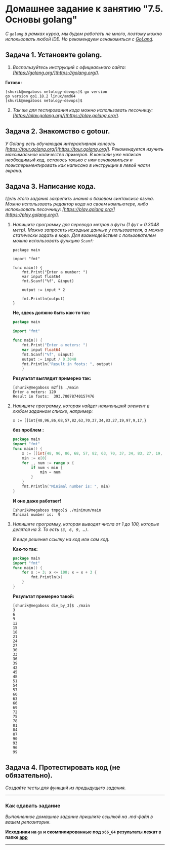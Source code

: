 # Домашнее задание к занятию "7.5. Основы golang"

*С `golang` в рамках курса, мы будем работать не много, поэтому можно использовать любой IDE. 
Но рекомендуем ознакомиться с [GoLand](https://www.jetbrains.com/ru-ru/go/).*  

## Задача 1. Установите golang.
1. *Воспользуйтесь инструкций с официального сайта: [https://golang.org/](https://golang.org/).*

**Готово:**  
```
[shurik@megaboss netology-devops]$ go version
go version go1.18.2 linux/amd64
[shurik@megaboss netology-devops]$
```

2. *Так же для тестирования кода можно использовать песочницу: [https://play.golang.org/](https://play.golang.org/).*

## Задача 2. Знакомство с gotour.
*У Golang есть обучающая интерактивная консоль [https://tour.golang.org/](https://tour.golang.org/). 
Рекомендуется изучить максимальное количество примеров. В консоли уже написан необходимый код, 
осталось только с ним ознакомиться и поэкспериментировать как написано в инструкции в левой части экрана.*  

## Задача 3. Написание кода. 
*Цель этого задания закрепить знания о базовом синтаксисе языка. Можно использовать редактор кода 
на своем компьютере, либо использовать песочницу: [https://play.golang.org/](https://play.golang.org/).*

1. *Напишите программу для перевода метров в футы (1 фут = 0.3048 метр). Можно запросить исходные данные 
у пользователя, а можно статически задать в коде.*
    *Для взаимодействия с пользователем можно использовать функцию `Scanf`:*
    ```
    package main
    
    import "fmt"
    
    func main() {
        fmt.Print("Enter a number: ")
        var input float64
        fmt.Scanf("%f", &input)
    
        output := input * 2
    
        fmt.Println(output)    
    }
    ```
    **Не, здесь должно быть как-то так:**  
    ```go
    package main
    
    import "fmt"
    
    func main() {
        fmt.Print("Enter a meters: ")
        var input float64
        fmt.Scanf("%f", &input)
        output := input / 0.3048
        fmt.Println("Result in foots: ", output)    
        }
    ```
    **Результат выглядит примерно так:**  
    ```
    [shurik@megaboss m2f]$ ./main 
    Enter a meters: 120
    Result in foots:  393.70078740157476
    ```
1. *Напишите программу, которая найдет наименьший элемент в любом заданном списке, например:*
    ```
    x := []int{48,96,86,68,57,82,63,70,37,34,83,27,19,97,9,17,}
    ```

    **без проблем :**  
    
    ```go
    package main
    import "fmt"
    func main() {
	    x := []int{48, 96, 86, 68, 57, 82, 63, 70, 37, 34, 83, 27, 19, 97, 9, 17}
	    min := x[0]
	    for _, num := range x {
		    if num < min {
			    min = num
		    }
	    }
	    fmt.Println("Minimal number is: ", min)
    }

    ```
    **И оно даже работает!**  
    ```
    [shurik@megaboss tmpgo]$ ./minimum/main 
    Minimal number is:  9
    ```
1. *Напишите программу, которая выводит числа от 1 до 100, которые делятся на 3. То есть `(3, 6, 9, …)`.*

    *В виде решения ссылку на код или сам код.*  

    **Как-то так:**  
    ```go
    package main
    import "fmt"
    func main() {
	    for x := 3; x <= 100; x = x + 3 {
		    fmt.Println(x)
	    }
    }
    ```
    **Результат примерно такой:**  
    ```
    [shurik@megaboss div_by_3]$ ./main
    3
    6
    9
    12
    15
    18
    21
    24
    27
    30
    33
    36
    39
    42
    45
    48
    51
    54
    57
    60
    63
    66
    69
    72
    75
    78
    81
    84
    87
    90
    93
    96
    99

    ```

## Задача 4. Протестировать код (не обязательно).

*Создайте тесты для функций из предыдущего задания.* 

---

### Как cдавать задание

*Выполненное домашнее задание пришлите ссылкой на .md-файл в вашем репозитории.*

**Исходники на `go` и скомпилированные под `x86_64` результаты лежат в папке [app](./app)**

---


